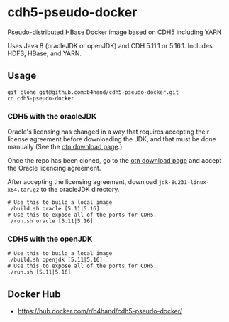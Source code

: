 # cdh5-pseudo-docker
Pseudo-distributed HBase Docker image based on CDH5 including YARN

Uses Java 8 (oracleJDK or openJDK) and CDH 5.11.1 or 5.16.1. Includes HDFS, HBase, and YARN.

## Usage

```
git clone git@github.com:b4hand/cdh5-pseudo-docker.git
cd cdh5-pseudo-docker
```

### CDH5 with the oracleJDK ###

Oracle's licensing has changed in a way that requires accepting their
license agreement before downloading the JDK, and that must be done
manually (See the
[otn download page](https://www.oracle.com/technetwork/java/javase/downloads/jdk8-downloads-2133151.html).)

Once the repo has been cloned, go to the
[otn download page](https://www.oracle.com/technetwork/java/javase/downloads/jdk8-downloads-2133151.html)
and accept the Oracle licencing agreement.

After accepting the licensing agreement, download
`jdk-8u231-linux-x64.tar.gz` to the oracleJDK directory.

```
# Use this to build a local image
./build.sh oracle [5.11|5.16]
# Use this to expose all of the ports for CDH5.
./run.sh oracle [5.11|5.16]
```

### CDH5 with the openJDK ###

```
# Use this to build a local image
./build.sh openjdk [5.11|5.16]
# Use this to expose all of the ports for CDH5.
./run.sh [5.11|5.16]
```

## Docker Hub
* https://hub.docker.com/r/b4hand/cdh5-pseudo-docker/
